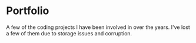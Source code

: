 # Portfolio
A few of the coding projects I have been involved in over the years. I've lost a few of them due to storage issues and corruption.
